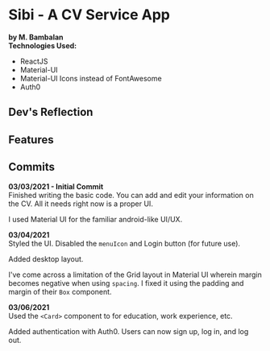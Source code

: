 # Sibi - A CV Service App

**by M. Bambalan**\
**Technologies Used:**

- ReactJS
- Material-UI
- Material-UI Icons instead of FontAwesome
- Auth0

## Dev's Reflection

## Features

## Commits

**03/03/2021 - Initial Commit**\
Finished writing the basic code. You can add and edit your information on the CV. All it needs right now is a proper UI.

I used Material UI for the familiar android-like UI/UX.

**03/04/2021**\
Styled the UI. Disabled the `menuIcon` and Login button (for future use).

Added desktop layout.

I've come across a limitation of the Grid layout in Material UI wherein margin becomes negative when using `spacing`. I fixed it using the padding and margin of their `Box` component.

**03/06/2021**\
Used the `<Card>` component to for education, work experience, etc.

Added authentication with Auth0. Users can now sign up, log in, and log out.
